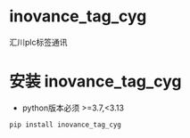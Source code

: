 # inovance_tag_cyg
汇川plc标签通讯


# 安装 inovance_tag_cyg
* python版本必须 >=3.7,<3.13
```shell
pip install inovance_tag_cyg
```
